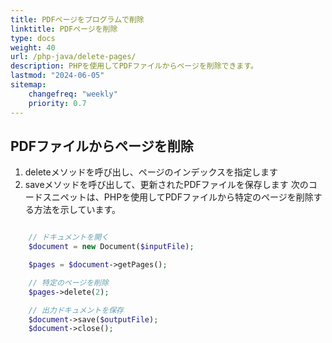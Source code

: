 ```yaml
---
title: PDFページをプログラムで削除 
linktitle: PDFページを削除
type: docs
weight: 40
url: /php-java/delete-pages/
description: PHPを使用してPDFファイルからページを削除できます。
lastmod: "2024-06-05"
sitemap:
    changefreq: "weekly"
    priority: 0.7
---
```


## PDFファイルからページを削除

1. deleteメソッドを呼び出し、ページのインデックスを指定します
1. saveメソッドを呼び出して、更新されたPDFファイルを保存します
次のコードスニペットは、PHPを使用してPDFファイルから特定のページを削除する方法を示しています。

```php

    // ドキュメントを開く
    $document = new Document($inputFile);      

    $pages = $document->getPages();

    // 特定のページを削除
    $pages->delete(2);

    // 出力ドキュメントを保存
    $document->save($outputFile);
    $document->close();
```